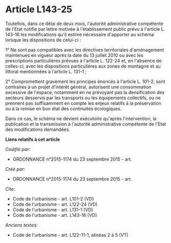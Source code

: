 # Article L143-25

Toutefois, dans ce délai de deux mois, l'autorité administrative compétente de l'Etat notifie par lettre motivée à
l'établissement public prévu à l'article L. 143-16 les modifications qu'il estime nécessaire d'apporter au schéma lorsque les
dispositions de celui-ci : 

1° Ne sont pas compatibles avec les directives territoriales d'aménagement maintenues en vigueur après la date du 13 juillet
2010 ou avec les prescriptions particulières prévues à l'article L. 122-24 et, en l'absence de celles-ci, avec les
dispositions particulières aux zones de montagne et au littoral mentionnées à l'article L. 131-1 ; 

2° Compromettent gravement les principes énoncés à l'article L. 101-2, sont contraires à un projet d'intérêt général,
autorisent une consommation excessive de l'espace, notamment en ne prévoyant pas la densification des secteurs desservis par
les transports ou les équipements collectifs, ou ne prennent pas suffisamment en compte les enjeux relatifs à la préservation
ou à la remise en bon état des continuités écologiques. 

Dans ce cas, le schéma ne devient exécutoire qu'après l'intervention, la publication et la transmission à l'autorité
administrative compétente de l'Etat des modifications demandées.

**Liens relatifs à cet article**

_Codifié par_:

  - ORDONNANCE n°2015-1174 du 23 septembre 2015 - art.

_Créé par_:

  - ORDONNANCE n°2015-1174 du 23 septembre 2015 - art.

_Cite_:

  - Code de l'urbanisme - art. L101-2 (VD)
  - Code de l'urbanisme - art. L122-24 (VD)
  - Code de l'urbanisme - art. L131-1 (VD)
  - Code de l'urbanisme - art. L143-16 (VD)

_Anciens textes_:

  - Code de l'urbanisme - art. L122-11-1, alinéas 2 à 5 (VT)
